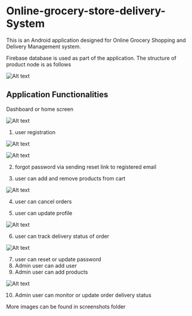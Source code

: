 # Online-grocery-store-delivery-System

This is an Android application designed for Online Grocery Shopping and Delivery Management system.

Firebase database is used as part of the application. The structure of product node is as follows

![Alt text](https://github.com/rahulpr22/Online-grocery-store-delivery-System/blob/master/screenshots/productData%20firebase.PNG?raw=true "Optional Title")



Application Functionalities
-------------------------------------

Dashboard or home screen

![Alt text](https://github.com/rahulpr22/Online-grocery-store-delivery-System/blob/master/screenshots/dashboard.PNG?raw=true "User Registration page")


1. user registration 

![Alt text](https://github.com/rahulpr22/Online-grocery-store-delivery-System/blob/master/screenshots/registration%20page.PNG?raw=true "User Registration page")


![Alt text](https://github.com/rahulpr22/Online-grocery-store-delivery-System/blob/master/screenshots/loginpage.PNG?raw=true "Login page")

2. forgot password via sending reset link to registered email

3. user can add and remove products from cart 

![Alt text](https://github.com/rahulpr22/Online-grocery-store-delivery-System/blob/master/screenshots/cart.PNG?raw=true "Cart")

4. user can cancel orders

5. user can update profile

![Alt text](https://github.com/rahulpr22/Online-grocery-store-delivery-System/blob/master/screenshots/profile%20page.PNG?raw=true "Profile Page")

6. user can track delivery status of order

![Alt text](https://github.com/rahulpr22/Online-grocery-store-delivery-System/blob/master/screenshots/ordertrack%20(or)%20orderstatus%20page.PNG?raw=true "Order Track")

7. user can reset or update password
8. Admin user can add user
9. Admin user can add products

![Alt text](https://github.com/rahulpr22/Online-grocery-store-delivery-System/blob/master/screenshots/Adminaddproductexample.PNG?raw=true "Add product")

10. Admin user can monitor or update order delivery status

More images can be found in screenshots folder
